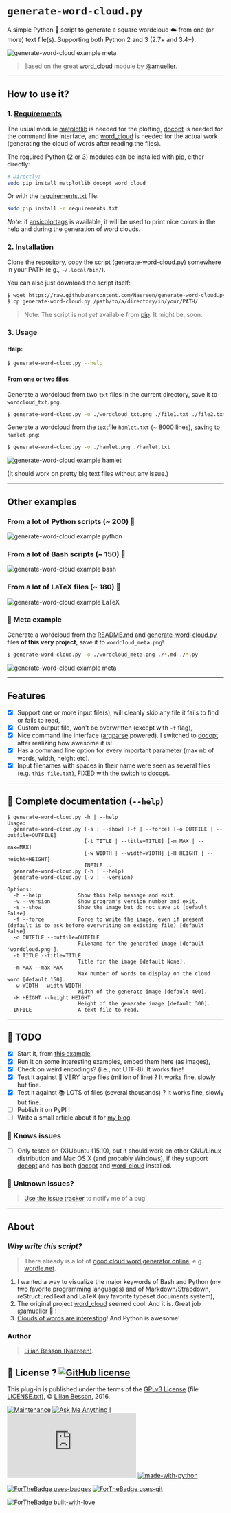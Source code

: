 # ``generate-word-cloud.py``
A simple Python :snake: script to generate a square wordcloud :cloud: from one (or more) text file(s).
Supporting both Python 2 and 3 (2.7+ and 3.4+).

![generate-word-cloud example meta](./wordcloud_meta.png)

> Based on the great [word_cloud](https://github.com/amueller/word_cloud/) module by [@amueller](https://github.com/amueller/).

----

## How to use it?
### 1. [Requirements](requirements.txt)
The usual module [matplotlib](http://matplotlib.org/) is needed for the plotting,
[docopt](https://github.com/docopt/docopt) is needed for the command line interface,
and [word_cloud](https://github.com/amueller/word_cloud/) is needed for the actual work (generating the cloud of words after reading the files).

The required Python (2 or 3) modules can be installed with [pip](http://pip.readthedocs.io/), either directly:

```bash
# Directly:
sudo pip install matplotlib docopt word_cloud
```

Or with the [requirements.txt](requirements.txt) file:
```bash
sudo pip install -r requirements.txt
```

*Note*: if [ansicolortags](https://pypi.python.org/pypi/ansicolortags) is available, it will be used to print nice colors in the help and during the generation of word clouds.

### 2. Installation
Clone the repository, copy the [script (generate-word-cloud.py)](./generate-word-cloud.py) somewhere in your PATH (e.g., ``~/.local/bin/``).

You can also just download the script itself:

```bash
$ wget https://raw.githubusercontent.com/Naereen/generate-word-cloud.py/master/generate-word-cloud.py
$ cp generate-word-cloud.py /path/to/a/directory/in/your/PATH/
```

> Note: The script is *not yet* available from [pip](http://www.pip-installer.org/). It might be, soon.

### 3. Usage
#### Help:
```bash
$ generate-word-cloud.py --help
```

#### From one or two files
Generate a wordcloud from two `txt` files in the current directory, save it to `wordcloud_txt.png`.

```bash
$ generate-word-cloud.py -o ./wordcloud_txt.png ./file1.txt ./file2.txt
```

Generate a wordcloud from the textfile `hamlet.txt` (~ 8000 lines), saving to `hamlet.png`:

```bash
$ generate-word-cloud.py -o ./hamlet.png ./hamlet.txt
```
![generate-word-cloud example hamlet](./wordcloud_hamlet.png)

(It should work on pretty big text files without any issue.)

----

## Other examples
### From a lot of Python scripts (~ 200) :snake:
![generate-word-cloud example python](./wordcloud_python.png)

### From a lot of Bash scripts (~ 150) :shell:
![generate-word-cloud example bash](./wordcloud_bash.png)

### From a lot of LaTeX files (~ 180) :eggplant:
![generate-word-cloud example LaTeX](./wordcloud_latex.png)

### :art: Meta example
Generate a wordcloud from the [README.md](./README.md) and [generate-word-cloud.py](./generate-word-cloud.py) files **of this very project**, save it to `wordcloud_meta.png`!

```bash
$ generate-word-cloud.py -o ./wordcloud_meta.png ./*.md ./*.py
```
![generate-word-cloud example meta](./wordcloud_meta.png)

----

## Features
- [x] Support one or more input file(s), will cleanly skip any file it fails to find or fails to read,
- [x] Custom output file, won't be overwritten (except with `-f` flag),
- [x] Nice command line interface ([argparse](https://docs.python.org/2.7/library/argparse.html) powered). I switched to [docopt](https://github.com/docopt/docopt) after realizing how awesome it is!
- [x] Has a command line option for every important parameter (max nb of words, width, height etc).
- [x] Input filenames with spaces in their name were seen as several files (e.g. ``this file.txt``), FIXED with the switch to [docopt](https://github.com/docopt/docopt).

----

## :page_with_curl: Complete documentation (`--help`)
```
$ generate-word-cloud.py -h | --help
Usage:
  generate-word-cloud.py [-s | --show] [-f | --force] [-o OUTFILE | --outfile=OUTFILE]
                         [-t TITLE | --title=TITLE] [-m MAX | --max=MAX]
                         [-w WIDTH | --width=WIDTH] [-H HEIGHT | --height=HEIGHT]
                         INFILE...
  generate-word-cloud.py (-h | --help)
  generate-word-cloud.py (-v | --version)

Options:
  -h --help            Show this help message and exit.
  -v --version         Show program's version number and exit.
  -s --show            Show the image but do not save it [default False].
  -f --force           Force to write the image, even if present (default is to ask before overwriting an existing file) [default False].
  -o OUTFILE --outfile=OUTFILE
                       Filename for the generated image [default 'wordcloud.png'].
  -t TITLE --title=TITLE
                       Title for the image [default None].
  -m MAX --max MAX
                       Max number of words to display on the cloud word [default 150].
  -w WIDTH --width WIDTH
                       Width of the generate image [default 400].
  -H HEIGHT --height HEIGHT
                       Height of the generate image [default 300].
  INFILE               A text file to read.
```

----

## :memo: TODO
- [x] Start it, from [this example](https://github.com/amueller/word_cloud/blob/master/examples/simple.py),
- [x] Run it on some interesting examples, embed them here (as images),
- [X] Check on weird encodings? (i.e., not UTF-8). It works fine!
- [X] Test it against :closed_book: VERY large files (million of line) ? It works fine, slowly but fine.
- [X] Test it against :books: LOTS of files (several thousands) ? It works fine, slowly but fine.
- [ ] Publish it on PyPI !
- [ ] Write a small article about it for [my blog](http://perso.crans.org/besson/).

### :bug: Knows issues
- [ ] Only tested on (X)Ubuntu (15.10), but it should work on other GNU/Linux distribution and Mac OS X (and probably Windows), if they support [docopt](https://github.com/docopt/docopt) and has both [docopt](https://github.com/docopt/docopt) and [word_cloud](https://github.com/amueller/word_cloud/) installed.

### :bug: **Unknown issues?**
> [Use the issue tracker](https://github.com/Naereen/generate-word-cloud.py/issues/new) to notify me of a bug!

----

## About
### *Why write this script?*
> There already is a lot of [good cloud word generator online](https://duckduckgo.com/?q=cloud+word+generator&ia=web), e.g. [wordle.net](http://www.wordle.net/).

1. I wanted a way to visualize the major keywords of Bash and Python (my two [favorite programming languages](https://wakatime.com/@lbesson)) and of Markdown/Strapdown, reStructuredText and LaTeX (my favorite typeset documents system),
2. The original project [word_cloud](https://github.com/amueller/word_cloud/) seemed cool. And it is. Great job [@amueller](https://github.com/amueller/) :clap: !
3. [Clouds of words are interesting](https://www.academia.edu/20224642/)! And Python is awesome!

### Author
> [Lilian Besson (Naereen)](https://github.com/Naereen/).

## :scroll: License ? [![GitHub license](https://img.shields.io/github/license/Naereen/generate-word-cloud.py.svg)](https://github.com/Naereen/generate-word-cloud.py/blob/master/LICENSE)
This plug-in is published under the terms of the [GPLv3 License](http://www.gnu.org/licenses/gpl.html) (file [LICENSE.txt](LICENSE.txt)),
© [Lilian Besson](https://GitHub.com/Naereen), 2016.

[![Maintenance](https://img.shields.io/badge/Maintained%3F-yes-green.svg)](https://GitHub.com/Naereen/generate-word-cloud.py/graphs/commit-activity)
[![Ask Me Anything !](https://img.shields.io/badge/Ask%20me-anything-1abc9c.svg)](https://GitHub.com/Naereen/ama)
[![Analytics](https://ga-beacon.appspot.com/UA-38514290-17/github.com/Naereen/generate-word-cloud.py/README.md?pixel)](https://GitHub.com/Naereen/generate-word-cloud.py/)
[![made-with-python](https://img.shields.io/badge/Made%20with-Python-1f425f.svg)](https://www.python.org/)

[![ForTheBadge uses-badges](http://ForTheBadge.com/images/badges/uses-badges.svg)](http://ForTheBadge.com)
[![ForTheBadge uses-git](http://ForTheBadge.com/images/badges/uses-git.svg)](https://GitHub.com/)

[![ForTheBadge built-with-love](http://ForTheBadge.com/images/badges/built-with-love.svg)](https://GitHub.com/Naereen/)
